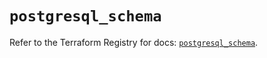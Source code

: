 # `postgresql_schema`

Refer to the Terraform Registry for docs: [`postgresql_schema`](https://registry.terraform.io/providers/cyrilgdn/postgresql/1.21.0/docs/resources/schema).
